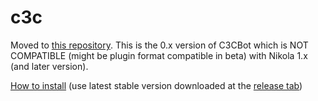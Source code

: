# c3c
Moved to [this repository](https://github.com/Project-Dec1mus/nikola). This is the 0.x version of C3CBot which is NOT COMPATIBLE (might be plugin format compatible in beta) with Nikola 1.x (and later version).

[How to install](https://github.com/c3cbot/c3c-0x/blob/999d017ba9ea4133379b65f1d1ded46e7b75e60e/README.md) (use latest stable version downloaded at the [release tab](https://github.com/c3cbot/c3c-0x/releases/))
